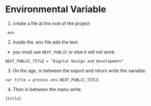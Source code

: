 # Environmental Variable

1. create a file at the root of the project
```
.env
```

2. Inside the .env file add the text:
- you must use `NEXT_PUBLIC` or else it will not work.
```
NEXT_PUBLIC_TITLE = "Digital Design and Development"
```

3. On the age, in between the export and return write the variable: 
```
var title = process.env.NEXT_PUBLIC_TITLE
```

4. Then in between the manu write:
```
{title}
```

